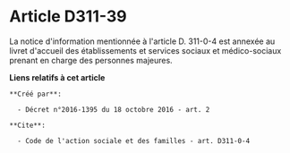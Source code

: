 # Article D311-39

La notice d'information mentionnée à l'article D. 311-0-4 est annexée au livret d'accueil des établissements et services
sociaux et médico-sociaux prenant en charge des personnes majeures.

**Liens relatifs à cet article**

	**Créé par**:

	  - Décret n°2016-1395 du 18 octobre 2016 - art. 2

	**Cite**:

	  - Code de l'action sociale et des familles - art. D311-0-4
